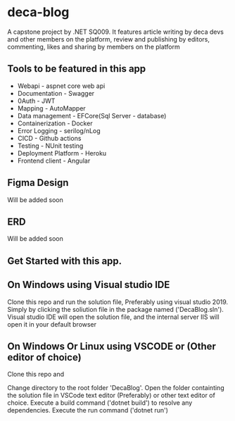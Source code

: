 # deca-blog
A capstone project by .NET SQ009. It features article writing by deca devs and other members on the platform, review and publishing by editors, commenting, likes and sharing by members on the platform 

## Tools to be featured in this app
- Webapi - aspnet core web api
- Documentation - Swagger
- 0Auth - JWT 
- Mapping - AutoMapper
- Data management - EFCore(Sql Server - database)
- Containerization - Docker
- Error Logging - serilog/nLog
- CICD - Github actions
- Testing - NUnit testing
- Deployment Platform - Heroku
- Frontend client - Angular


## Figma Design
Will be added soon


## ERD
Will be added soon

## Get Started with this app.

## On Windows using Visual studio IDE

Clone this repo and run the solution file, Preferably using visual studio 2019. Simply by clicking the soliution file in the package named ('DecaBlog.sln'). Visual studio IDE will open the solution file, and the internal server IIS will open it in your default browser

## On Windows Or Linux using VSCODE or (Other editor of choice)

Clone this repo and

Change directory to the root folder 'DecaBlog'. Open the folder containting the solution file in VSCode text editor (Preferably) or other text editor of choice. Execute a build command ('dotnet build') to resolve any dependencies. Execute the run command ('dotnet run')
